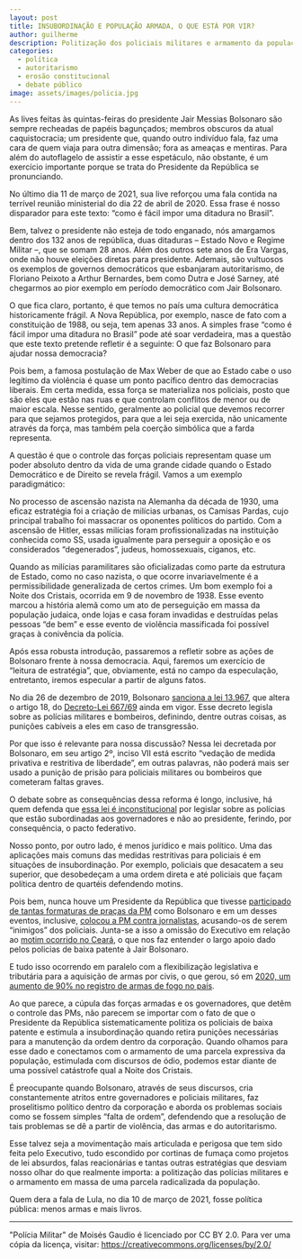 ```yaml
---
layout: post
title: INSUBORDINAÇÃO E POPULAÇÃO ARMADA, O QUE ESTÁ POR VIR?
author: guilherme
description: Politização dos policiais militares e armamento da população
categories:
  - política
  - autoritarismo
  - erosão constitucional
  - debate público
image: assets/images/policia.jpg
---
```

As lives feitas às quintas-feiras do presidente Jair Messias Bolsonaro são sempre recheadas de papéis bagunçados; membros obscuros da atual caquistocracia; um presidente que, quando outro indivíduo fala, faz uma cara de quem viaja para outra dimensão; fora as ameaças e mentiras. Para além do autoflagelo de assistir a esse espetáculo, não obstante, é um exercício importante porque se trata do Presidente da República se pronunciando. 

No último dia 11 de março de 2021, sua live reforçou uma fala contida na terrível reunião ministerial do dia 22 de abril de 2020. Essa frase é nosso disparador para este texto: “como é fácil impor uma ditadura no Brasil”.

Bem, talvez o presidente não esteja de todo enganado, nós amargamos dentro dos 132 anos de república, duas ditaduras – Estado Novo e Regime Militar –, que se somam 28 anos. Além dos outros sete anos de Era Vargas, onde não houve eleições diretas para presidente. Ademais, são vultuosos os exemplos de governos democráticos que esbanjaram autoritarismo, de Floriano Peixoto a Arthur Bernardes, bem como Dutra e José Sarney, até chegarmos ao pior exemplo em período democrático com Jair Bolsonaro.

 O que fica claro, portanto, é que temos no país uma cultura democrática historicamente frágil. A Nova República, por exemplo, nasce de fato com a constituição de 1988, ou seja, tem apenas 33 anos. A simples frase “como é fácil impor uma ditadura no Brasil” pode até soar verdadeira, mas a questão que este texto pretende refletir é a seguinte: O que faz Bolsonaro para ajudar nossa democracia?

Pois bem, a famosa postulação de Max Weber de que ao Estado cabe o uso legítimo da violência é quase um ponto pacífico dentro das democracias liberais. Em certa medida, essa força se materializa nos policiais, posto que são eles que estão nas ruas e que controlam conflitos de menor ou de maior escala. Nesse sentido, geralmente ao policial que devemos recorrer para que sejamos protegidos, para que a lei seja exercida, não unicamente através da força, mas também pela coerção simbólica que a farda representa.

A questão é que o controle das forças policiais representam quase um poder absoluto dentro da vida de uma grande cidade quando o Estado Democrático e de Direito se revela frágil. Vamos a um exemplo paradigmático:

No processo de ascensão nazista na Alemanha da década de 1930, uma eficaz estratégia foi a criação de milícias urbanas, os Camisas Pardas, cujo principal trabalho foi massacrar os oponentes políticos do partido. Com a ascensão de Hitler, essas milícias foram profissionalizadas na instituição conhecida como SS, usada igualmente para perseguir a oposição e os considerados “degenerados”, judeus, homossexuais, ciganos, etc.

Quando as milícias paramilitares são oficializadas como parte da estrutura de Estado, como no caso nazista, o que ocorre invariavelmente é a permissibilidade generalizada de certos crimes. Um bom exemplo foi a Noite dos Cristais, ocorrida em 9 de novembro de 1938. Esse evento marcou a história alemã como um ato de perseguição em massa da população judaica, onde lojas e casa foram invadidas e destruídas pelas pessoas “de bem” e esse evento de violência massificada foi possível graças à conivência da polícia.

Após essa robusta introdução, passaremos a refletir sobre as ações de Bolsonaro frente à nossa democracia. Aqui, faremos um exercício de “leitura de estratégia”, que, obviamente, está no campo da especulação, entretanto, iremos especular a partir de alguns fatos.

No dia 26 de dezembro de 2019, Bolsonaro [sanciona a lei 13.967](https://www.planalto.gov.br/ccivil_03/_Ato2019-2022/2019/Lei/L13967.htm), que altera o artigo 18, do [Decreto-Lei 667/69](https://www.planalto.gov.br/ccivil_03/Decreto-Lei/Del0667.htm) ainda em vigor. Esse decreto legisla sobre as polícias militares e bombeiros, definindo, dentre outras coisas, as punições cabíveis a eles em caso de transgressão.
 
Por que isso é relevante para nossa discussão? Nessa lei decretada por Bolsonaro, em seu artigo 2º, inciso VII está escrito “vedação de medida privativa e restritiva de liberdade”, em outras palavras, não poderá mais ser usado a punição de prisão para policiais militares ou bombeiros que cometeram faltas graves.

O debate sobre as consequências dessa reforma é longo, inclusive, há quem defenda que [essa lei é inconstitucional](https://www.observatoriodajusticamilitar.info/single-post/2020/01/29/a-extin%C3%A7%C3%A3o-da-pris%C3%A3o-aos-militares-estaduais-lei-federal-n%C2%BA-13967-de-26-12-2019-a-impossi) por legislar sobre as polícias que estão subordinadas aos governadores e não ao presidente, ferindo, por consequência, o pacto federativo.

Nosso ponto, por outro lado, é menos jurídico e mais político. Uma das aplicações mais comuns das medidas restritivas para policiais é em situações de insubordinação. Por exemplo, policiais que desacatem a seu superior, que desobedeçam a uma ordem direta e até policiais que façam política dentro de quartéis defendendo motins.

Pois bem, nunca houve um Presidente da República que tivesse [participado de tantas formaturas de praças da PM](https://agenciabrasil.ebc.com.br/geral/noticia/2020-12/presidente-participa-de-formatura-de-485-policiais-militares-no-rio) como Bolsonaro e em um desses eventos, inclusive, [colocou a PM contra jornalistas]( https://g1.globo.com/rj/rio-de-janeiro/noticia/2020/12/18/presidente-participa-da-formacao-de-novos-soldados-da-pmerj.ghtml), acusando-os de serem “inimigos” dos policiais. Junta-se a isso a omissão do Executivo em relação ao [motim ocorrido no Ceará]( https://www.cartacapital.com.br/opiniao/motim-de-pms-no-ceara-foi-encorajado-pela-omissa%CC%83o-de-bolsonaro-e-moro/), o que nos faz entender o largo apoio dado pelos policias de baixa patente à Jair Bolsonaro.

E tudo isso ocorrendo em paralelo com a flexibilização legislativa e tributária para a aquisição de armas por civis, o que gerou, só em [2020, um aumento de 90% no registro de armas de fogo no país](https://g1.globo.com/jornal-nacional/noticia/2021/01/11/numero-de-novos-registros-de-armas-de-fogo-no-brasil-aumenta-90percent-em-2020.ghtml).

Ao que parece, a cúpula das forças armadas e os governadores, que detêm o controle das PMs, não parecem se importar com o fato de que o Presidente da República sistematicamente politiza os policiais de baixa patente e estimula a insubordinação quando retira punições necessárias para a manutenção da ordem dentro da corporação. Quando olhamos para esse dado e conectamos com o armamento de uma parcela expressiva da população, estimulada com discursos de ódio, podemos estar diante de uma possível catástrofe qual a Noite dos Cristais.

É preocupante quando Bolsonaro, através de seus discursos, cria constantemente atritos entre governadores e policiais militares, faz proselitismo político dentro da corporação e aborda os problemas sociais como se fossem simples “falta de ordem”, defendendo que a resolução de tais problemas se dê a partir de violência, das armas e do autoritarismo.

Esse talvez seja a movimentação mais articulada e perigosa que tem sido feita pelo Executivo, tudo escondido por cortinas de fumaça como projetos de lei absurdos, falas reacionárias e tantas outras estratégias que desviam nosso olhar do que realmente importa: a politização das polícias militares e o armamento em massa de uma parcela radicalizada da população.

Quem dera a fala de Lula, no dia 10 de março de 2021, fosse política pública: menos armas e mais livros.

---

"Polícia Militar" de Moisés Gaudio é licenciado por CC BY 2.0. Para ver uma cópia da licença, visitar: https://creativecommons.org/licenses/by/2.0/
